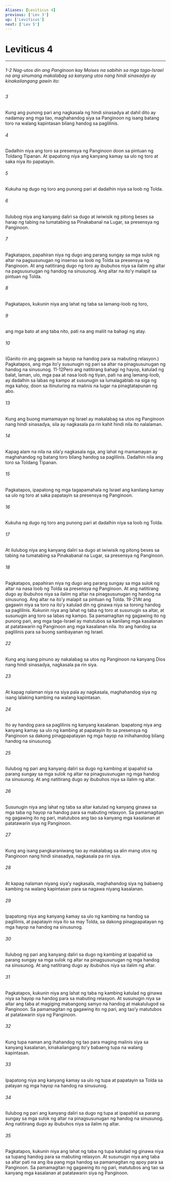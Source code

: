 ```yaml
---
Aliases: [Leviticus 4]
previous: ['Lev 3']
up: ['Leviticus']
next: ['Lev 5']
---
```

# Leviticus 4

***
###### 1-2 Nag-utos din ang Panginoon kay Moises na sabihin sa mga taga-Israel na ang sinumang makalabag sa kanyang utos nang hindi sinasadya ay kinakailangang gawin ito: 





















###### 3 










Kung ang punong pari ang nagkasala ng hindi sinasadya at dahil dito ay nadamay ang mga tao, maghahandog siya sa Panginoon ng isang batang toro na walang kapintasan bilang handog sa paglilinis. 





















###### 4 










Dadalhin niya ang toro sa presensya ng Panginoon doon sa pintuan ng Toldang Tipanan. At ipapatong niya ang kanyang kamay sa ulo ng toro at saka niya ito papatayin. 





















###### 5 










Kukuha ng dugo ng toro ang punong pari at dadalhin niya sa loob ng Tolda. 





















###### 6 










Ilulubog niya ang kanyang daliri sa dugo at iwiwisik ng pitong beses sa harap ng tabing na tumatabing sa Pinakabanal na Lugar, sa presensya ng Panginoon. 





















###### 7 










Pagkatapos, papahiran niya ng dugo ang parang sungay sa mga sulok ng altar na pagsusunugan ng insenso sa loob ng Tolda sa presensya ng Panginoon. At ang natitirang dugo ng toro ay ibubuhos niya sa ilalim ng altar na pagsusunugan ng handog na sinusunog. Ang altar na itoʼy malapit sa pintuan ng Tolda. 





















###### 8 










Pagkatapos, kukunin niya ang lahat ng taba sa lamang-loob ng toro, 





















###### 9 










ang mga bato at ang taba nito, pati na ang maliit na bahagi ng atay. 





















###### 10 










(Ganito rin ang gagawin sa hayop na handog para sa mabuting relasyon.) Pagkatapos, ang mga itoʼy susunugin ng pari sa altar na pinagsusunugan ng handog na sinusunog. 11-12Pero ang natitirang bahagi ng hayop, katulad ng balat, laman, ulo, mga paa at nasa loob ng tiyan, pati na ang lamang-loob, ay dadalhin sa labas ng kampo at susunugin sa lumalagablab na siga ng mga kahoy, doon sa itinuturing na malinis na lugar na pinagtatapunan ng abo. 





















###### 13 










Kung ang buong mamamayan ng Israel ay makalabag sa utos ng Panginoon nang hindi sinasadya, sila ay nagkasala pa rin kahit hindi nila ito nalalaman. 





















###### 14 










Kapag alam na nila na silaʼy nagkasala nga, ang lahat ng mamamayan ay maghahandog ng batang toro bilang handog sa paglilinis. Dadalhin nila ang toro sa Toldang Tipanan. 





















###### 15 










Pagkatapos, ipapatong ng mga tagapamahala ng Israel ang kanilang kamay sa ulo ng toro at saka papatayin sa presensya ng Panginoon. 





















###### 16 










Kukuha ng dugo ng toro ang punong pari at dadalhin niya sa loob ng Tolda. 





















###### 17 










At ilulubog niya ang kanyang daliri sa dugo at iwiwisik ng pitong beses sa tabing na tumatabing sa Pinakabanal na Lugar, sa presensya ng Panginoon. 





















###### 18 










Pagkatapos, papahiran niya ng dugo ang parang sungay sa mga sulok ng altar na nasa loob ng Tolda sa presensya ng Panginoon. At ang natitirang dugo ay ibubuhos niya sa ilalim ng altar na pinagsusunugan ng handog na sinusunog. Ang altar na itoʼy malapit sa pintuan ng Tolda. 19-21At ang gagawin niya sa toro na itoʼy katulad din ng ginawa niya sa torong handog sa paglilinis. Kukunin niya ang lahat ng taba ng toro at susunugin sa altar, at susunugin ang toro sa labas ng kampo. Sa pamamagitan ng gagawing ito ng punong pari, ang mga taga-Israel ay matutubos sa kanilang mga kasalanan at patatawarin ng Panginoon ang mga kasalanan nila. Ito ang handog sa paglilinis para sa buong sambayanan ng Israel. 





















###### 22 










Kung ang isang pinuno ay nakalabag sa utos ng Panginoon na kanyang Dios nang hindi sinasadya, nagkasala pa rin siya. 





















###### 23 










At kapag nalaman niya na siya pala ay nagkasala, maghahandog siya ng isang lalaking kambing na walang kapintasan. 





















###### 24 










Ito ay handog para sa paglilinis ng kanyang kasalanan. Ipapatong niya ang kanyang kamay sa ulo ng kambing at papatayin ito sa presensya ng Panginoon sa dakong pinagpapatayan ng mga hayop na inihahandog bilang handog na sinusunog. 





















###### 25 










Ilulubog ng pari ang kanyang daliri sa dugo ng kambing at ipapahid sa parang sungay sa mga sulok ng altar na pinagsusunugan ng mga handog na sinusunog. At ang natitirang dugo ay ibubuhos niya sa ilalim ng altar. 





















###### 26 










Susunugin niya ang lahat ng taba sa altar katulad ng kanyang ginawa sa mga taba ng hayop na handog para sa mabuting relasyon. Sa pamamagitan ng gagawing ito ng pari, matutubos ang tao sa kanyang mga kasalanan at patatawarin siya ng Panginoon. 





















###### 27 










Kung ang isang pangkaraniwang tao ay makalabag sa alin mang utos ng Panginoon nang hindi sinasadya, nagkasala pa rin siya. 





















###### 28 










At kapag nalaman niyang siyaʼy nagkasala, maghahandog siya ng babaeng kambing na walang kapintasan para sa nagawa niyang kasalanan. 





















###### 29 










Ipapatong niya ang kanyang kamay sa ulo ng kambing na handog sa paglilinis, at papatayin niya ito sa may Tolda, sa dakong pinagpapatayan ng mga hayop na handog na sinusunog. 





















###### 30 










Ilulubog ng pari ang kanyang daliri sa dugo ng kambing at ipapahid sa parang sungay sa mga sulok ng altar na pinagsusunugan ng mga handog na sinusunog. At ang natitirang dugo ay ibubuhos niya sa ilalim ng altar. 





















###### 31 










Pagkatapos, kukunin niya ang lahat ng taba ng kambing katulad ng ginawa niya sa hayop na handog para sa mabuting relasyon. At susunugin niya sa altar ang taba at magiging mabangong samyo na handog at makalulugod sa Panginoon. Sa pamamagitan ng gagawing ito ng pari, ang taoʼy matutubos at patatawarin siya ng Panginoon. 





















###### 32 










Kung tupa naman ang ihahandog ng tao para maging malinis siya sa kanyang kasalanan, kinakailangang itoʼy babaeng tupa na walang kapintasan. 





















###### 33 










Ipapatong niya ang kanyang kamay sa ulo ng tupa at papatayin sa Tolda sa patayan ng mga hayop na handog na sinusunog. 





















###### 34 










Ilulubog ng pari ang kanyang daliri sa dugo ng tupa at ipapahid sa parang sungay sa mga sulok ng altar na pinagsusunugan ng handog na sinusunog. Ang natitirang dugo ay ibubuhos niya sa ilalim ng altar. 





















###### 35 










Pagkatapos, kukunin niya ang lahat ng taba ng tupa katulad ng ginawa niya sa tupang handog para sa mabuting relasyon. At susunugin niya ang taba sa altar pati na ang iba pang mga handog sa pamamagitan ng apoy para sa Panginoon. Sa pamamagitan ng gagawing ito ng pari, matutubos ang tao sa kanyang mga kasalanan at patatawarin siya ng Panginoon.
